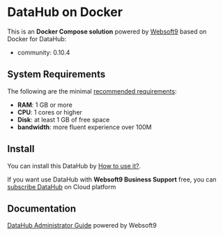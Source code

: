 # DataHub on Docker  

This is an **Docker Compose solution** powered by [Websoft9](https://www.websoft9.com) based on Docker for DataHub:


 - community:  0.10.4


## System Requirements

The following are the minimal [recommended requirements](https://github.com/datahub-project/datahub):

* **RAM**: 1 GB or more
* **CPU**: 1 cores or higher
* **Disk**: at least 1 GB of free space
* **bandwidth**: more fluent experience over 100M  

## Install

You can install this DataHub by [How to use it?](https://github.com/Websoft9/docker-library#how-to-use-it).   

If you want use DataHub with **Websoft9 Business Support** free, you can [subscribe DataHub](https://www.websoft9.com/apps) on Cloud platform

## Documentation

[DataHub Administrator Guide](https://support.websoft9.com/docs/datahub) powered by Websoft9